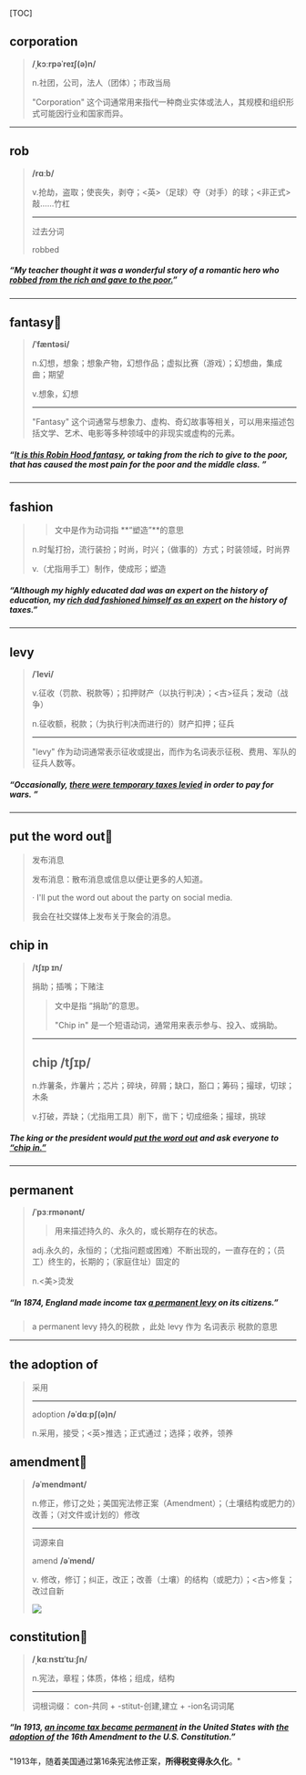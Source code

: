 [TOC]

## corporation

> **/ˌkɔːrpəˈreɪʃ(ə)n/**
>
> n.社团，公司，法人（团体）；市政当局
>
> "Corporation" 这个词通常用来指代一种商业实体或法人，其规模和组织形式可能因行业和国家而异。

---

## rob

> **/rɑːb/**
>
> v.抢劫，盗取；使丧失，剥夺；<英>（足球）夺（对手）的球；<非正式> 敲……竹杠
>
> ---
>
> 过去分词
>
> robbed

##### “My teacher thought it was a wonderful story of a romantic hero who <u>**robbed** from the rich and gave to the poor.</u>”

---

## fantasy🚩

> **/ˈfæntəsi/**
>
> n.幻想，想象；想象产物，幻想作品；虚拟比赛（游戏）；幻想曲，集成曲；期望
>
> v.想象，幻想
>
> ---
>
> "Fantasy" 这个词通常与想象力、虚构、奇幻故事等相关，可以用来描述包括文学、艺术、电影等多种领域中的非现实或虚构的元素。

##### “<u>It is this Robin Hood **fantasy**</u>, or taking from the rich to give to the poor, that has caused the most pain for the poor and the middle class. ”

---

## fashion

> > 文中是作为动词指 **“塑造”**的意思
>
> n.时髦打扮，流行装扮；时尚，时兴；（做事的）方式；时装领域，时尚界
>
> v.（尤指用手工）制作，使成形；塑造

##### “Although my highly educated dad was an expert on the history of education, my <u>rich dad **fashioned** himself as an expert</u> on the history of taxes.”

---

## levy

> **/ˈlevi/**
>
> v.征收（罚款、税款等）；扣押财产（以执行判决）；<古>征兵；发动（战争）
>
> n.征收额，税款；（为执行判决而进行的）财产扣押；征兵
>
> ---
>
> "levy" 作为动词通常表示征收或提出，而作为名词表示征税、费用、军队的征兵人数等。

##### “Occasionally, <u>there were temporary taxes **levied**</u> in order to pay for wars. ”

---

## put the word out🚩

> 发布消息
>
> 发布消息：散布消息或信息以便让更多的人知道。
>
> · I'll put the word out about the party on social media.
>
> 我会在社交媒体上发布关于聚会的消息。

## chip in

> **/tʃɪp ɪn/**
>
> 捐助；插嘴；下赌注
>
> > 文中是指  “捐助”的意思。
> >
> > "Chip in" 是一个短语动词，通常用来表示参与、投入、或捐助。
>
> ---
>
> ## chip  /tʃɪp/
>
> n.炸薯条，炸薯片；芯片；碎块，碎屑；缺口，豁口；筹码；撮球，切球；木条
>
> v.打破，弄缺；（尤指用工具）削下，凿下；切成细条；撮球，挑球

##### The king or the president would <u>**put the word out**</u> and ask everyone to **<u>“chip in.”</u>** 

---

## permanent

> **/ˈpɜːrmənənt/**
>
> > 用来描述持久的、永久的，或长期存在的状态。
>
> adj.永久的，永恒的；（尤指问题或困难）不断出现的，一直存在的；（员工）终生的，长期的；（家庭住址）固定的
>
> n.<美>烫发
>

##### “In 1874, England made income tax <u>a **permanent** levy</u> on its citizens.”

> a permanent levy 持久的税款 ，此处 levy 作为 名词表示 税款的意思

---

## the adoption of

> 采用
>
> ---
>
> adoption **/əˈdɑːpʃ(ə)n/**
>
> n.采用，接受；<英>推选；正式通过；选择；收养，领养

## amendment🚩

> **/əˈmendmənt/**
>
> n.修正，修订之处；美国宪法修正案（Amendment）；（土壤结构或肥力的）改善；（对文件或计划的）修改
>
> ---
>
> 词源来自
>
> amend	**/əˈmend/**
>
> v.	修改，修订；纠正，改正；改善（土壤）的结构（或肥力）；<古>修复；改过自新
>
> ![](https://ydlunacommon-cdn.nosdn.127.net/16f8b1889ec537a236ec0f0292518bc0.jpg?)

## constitution🚩

> **/ˌkɑːnstɪˈtuːʃn/**
>
> n.宪法，章程；体质，体格；组成，结构
>
> ---
>
> 词根词缀： con-共同 + -stitut-创建,建立 + -ion名词词尾

##### “In 1913, <u>an income tax became permanent</u> in the United States with **<u>the adoption of</u>** the 16th **Amendment** to the U.S. **Constitution**.”

"1913年，随着美国通过第16条宪法修正案，**所得税变得永久化**。"
